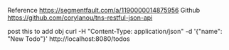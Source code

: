 Reference https://segmentfault.com/a/1190000014875956
Github https://github.com/corylanou/tns-restful-json-api

post this to add obj
curl -H "Content-Type: application/json" -d '{"name": "New Todo"}' http://localhost:8080/todos
